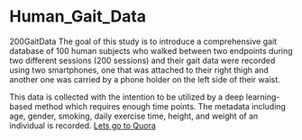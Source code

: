 # Human_Gait_Data
200GaitData
The goal of this study is to introduce a comprehensive gait database of 100 human subjects who walked between two endpoints during two different sessions (200 sessions) and their gait data were recorded using two smartphones, one that was attached to their right thigh and another one was carried by a phone holder on the left side of their waist. 

This data is collected with the intention to be utilized by a deep learning-based method which requires enough time points. The metadata including age, gender, smoking, daily exercise time, height, and weight of an individual is recorded. 
[Lets go to Quora](https://drive.google.com/drive/folders/1jDYvMC9y2ALAd6C3Uo2BuZNbNo1HcIb6?usp=sharing)
